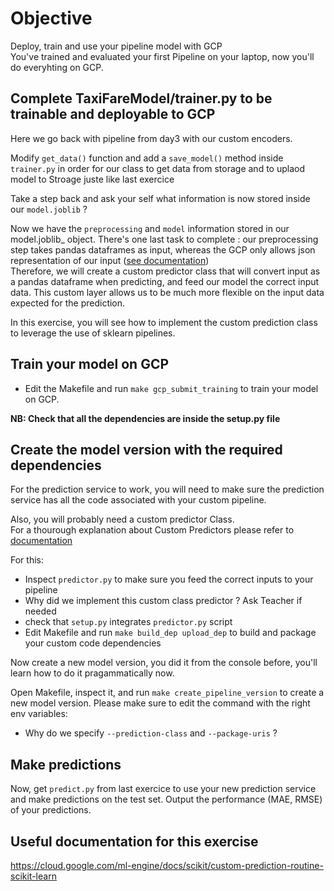 # Objective

Deploy, train and use your pipeline model with GCP  
You've trained and evaluated your first Pipeline on your laptop, now you'll do everyhting on GCP.    

## Complete TaxiFareModel/trainer.py to be trainable and deployable to GCP
Here we go back with pipeline from day3 with our custom encoders.

Modify `get_data()` function and add a `save_model()` method inside `trainer.py` in order for our class to get data from storage and to uplaod model to Stroage juste like last exercice

Take a step back and ask your self what information is now stored inside our `model.joblib` ?

Now we have the `preprocessing` and `model` information stored in our model.joblib_ object. There's one last task to complete : our preprocessing step takes pandas dataframes as input, whereas the GCP only allows json representation of our input ([see documentation](https://cloud.google.com/ml-engine/docs/v1/predict-request))  
Therefore, we will create a custom predictor class that will convert input as a pandas dataframe when predicting, and feed our model the correct input data. This custom layer allows us to be much more flexible on the input data expected for the prediction.

In this exercise, you will see how to implement the custom prediction class to leverage the use of sklearn pipelines.


## Train your model on GCP

- Edit the Makefile and run `make gcp_submit_training` to train your model on GCP.

**NB: Check that all the dependencies are inside the setup.py file**

## Create the model version with the required dependencies

For the prediction service to work, you will need to make sure the prediction service has all the code associated with your custom pipeline.

Also, you will probably need a custom predictor Class.  
For a thourough explanation about Custom Predictors please refer to [documentation](https://cloud.google.com/ml-engine/docs/custom-prediction-routines)

For this:
- Inspect `predictor.py` to make sure you feed the correct inputs to your pipeline
- Why did we implement this custom class predictor ? Ask Teacher if needed
- check that `setup.py` integrates `predictor.py` script
- Edit Makefile and run `make build_dep upload_dep` to build and package your custom code dependencies

Now create a new model version, you did it from the console before, you'll learn how to do it pragammatically now.  

Open Makefile, inspect it, and run `make create_pipeline_version` to create a new model version. Please make sure to edit the command with the right env variables:
- Why do we specify `--prediction-class` and `--package-uris` ?

## Make predictions

Now, get `predict.py` from last exercice to use your new prediction service and make predictions on the test set. Output the performance (MAE, RMSE) of your predictions.

## Useful documentation for this exercise
https://cloud.google.com/ml-engine/docs/scikit/custom-prediction-routine-scikit-learn
